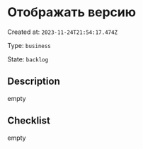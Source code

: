 # Отображать версию

Created at: `2023-11-24T21:54:17.474Z`

Type: `business`

State: `backlog`

## Description
empty

## Checklist
empty
